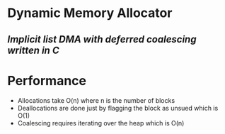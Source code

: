 # Dynamic Memory Allocator
## _Implicit list DMA with deferred coalescing written in C_

# Performance
- Allocations take O(n) where n is the number of blocks
- Deallocations are done just by flagging the block as unsued which is O(1) 
- Coalescing requires iterating over the heap which is O(n)

